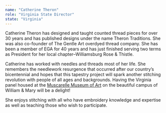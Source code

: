 ```yaml
---
name: "Catherine Theron"
role: "Virginia State Director"
state: "Virginia"
---
```


Catherine Theron has designed and taught counted thread pieces for over
30 years and has published designs under the name Theron Traditions.
She was also co-founder of The Gentle Art overdyed thread company. She
has been a member of EGA for 40 years and has just finished serving two
terms as President for her local chapter–Williamsburg Rose & Thistle.

Catherine has worked with needles and threads most of her life. She
remembers the needlework resurgence that occurred after our country’s
bicentennial and hopes that this tapestry project will spark another
stitching revolution with people of all ages and backgrounds. Having
the Virginia panel housed at the [Muscarelle Museum of Art](https://muscarelle.wm.edu/) on the
beautiful campus of William & Mary will be a delight!

She enjoys stitching with all who have embroidery knowledge and
expertise as well as teaching those who wish to participate.
